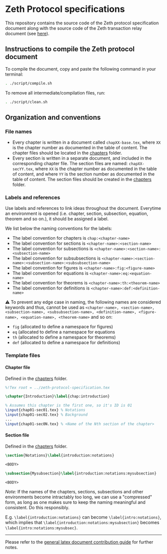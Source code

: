 # Zeth Protocol specifications

This repository contains the source code of the Zeth protocol specification document along with the source code of the Zeth transaction relay document (see [here](relay)).

## Instructions to compile the Zeth protocol document

To compile the document, copy and paste the following command in your terminal:

```bash
. ./script/compile.sh
```

To remove all intermediate/compilation files, run:
```bash
. ./script/clean.sh
```

## Organization and conventions

### File names

- Every chapter is written in a document called `chapXX-base.tex`, where `XX` is the chapter number as documented in the table of content. The chapter files should be located in the [chapters](./chapters) folder.
- Every section is written in a separate document, and included in the corresponding chapter file. The section files are named: `chapXX-secYY.tex`, where `XX` is the chapter number as documented in the table of content, and where `YY` is the section number as documented in the table of content. The section files should be created in the [chapters](./chapters) folder.

### Labels and references

Use labels and references to link ideas throughout the document. Everytime an environment is opened (i.e. chapter, section, subsection, equation, theorem and so on.), it should be assigned a label.

We list below the naming conventions for the labels:

- The label convention for chapters is `chap:<chapter-name>`
- The label convention for sections is `<chapter-name>:<section-name>`
- The label convention for subsections is `<chapter-name>:<section-name>:<subsection-name>`
- The label convention for subsubsections is `<chapter-name>:<section-name>:<subsection-name>:<subsubsection-name>`
- The label convention for figures is `<chapter-name>:fig:<figure-name>`
- The label convention for equations is `<chapter-name>:eq:<equation-name>`
- The label convention for theorems is `<chapter-name>:th:<theorem-name>`
- The label convention for definitions is `<chapter-name>:def:<definition-name>`

:warning: To prevent any edge case in naming, the following names are considered keywords and thus, cannot be used as `<chapter-name>, <section-name>, <subsection-name>, <subsubsection-name>, <definition-name>, <figure-name>, <equation-name>, <theorem-name>` and so on:
- `fig` (allocated to define a namespace for figures)
- `eq` (allocated to define a namespace for equations
- `th` (allocated to define a namespace for theorems)
- `def` (allocated to define a namespace for definitions)

### Template files

#### Chapter file

Defined in the [chapters](./chapters) folder.

```latex
%!Tex root = ../zeth-protocol-specification.tex

\chapter{Introduction}\label{chap:introduction}

% Assumes this chapter is the first one, so it's ID is 01
\input{chap01-sec01.tex} % Notations
\input{chap01-sec02.tex} % Background
...
\input{chap01-sec0N.tex} % <Name of the Nth section of the chapter>
```

#### Section file

Defined in the [chapters](./chapters) folder.

```latex
\section{Notations}\label{introduction:notations}

<BODY>

\subsection{Mysubsection}\label{introduction:notations:mysubsection}

<BODY>
```

*Note:* If the names of the chapters, sections, subsections and other environments become intractably too long, we can use a "compressed" form, as long as one makes sure to keep the naming meaningful and consistent. Do this responsibly.

E.g. `\label{introduction:notations}` can become `\label{intro:notations}`, which implies that `\label{introduction:notations:mysubsection}` becomes `\label{intro:notations:mysubsec}`.

----------------

Please refer to the [general latex document contribution guide](./contribute.md) for further notes.
